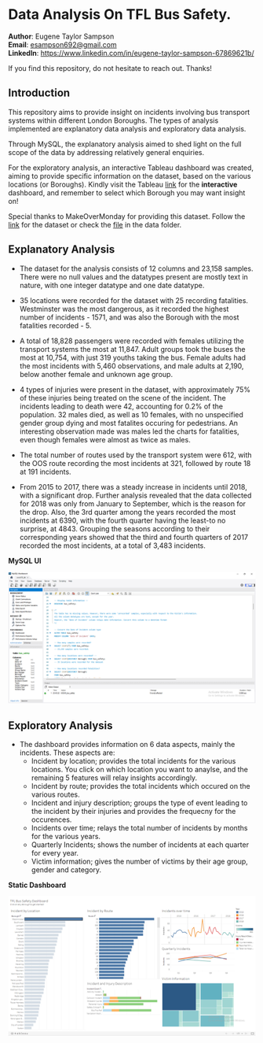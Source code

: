 # Data Analysis On TFL Bus Safety.
**Author**: Eugene Taylor Sampson <br />
**Email**: esampson692@gmail.com <br />
**LinkedIn**: https://www.linkedin.com/in/eugene-taylor-sampson-67869621b/ <br />

If you find this repository, do not hesitate to reach out. Thanks!

## Introduction
This repository aims to provide insight on incidents involving bus transport systems within different London Boroughs.
The types of analysis implemented are explanatory data analysis and exploratory data analysis.

Through MySQL, the explanatory analysis aimed to shed light on the full scope of the data by addressing relatively general enquiries.

For the exploratory analysis, an interactive Tableau dashboard was created, aiming to provide specific information on the dataset, based on the various locations (or Boroughs). Kindly visit the Tableau [link](https://public.tableau.com/app/profile/eugene.taylor.sampson/viz/TFLBusSafetyDashboard_17037098659300/TFLBusSafetyDashboard) for the **interactive** dashboard, and remember to select which Borough you may want insight on!

Special thanks to MakeOverMonday for providing this dataset. Follow the [link](https://data.world/makeovermonday/2018w51) for the dataset or check the [file](./data/bus_safety.csv) in the data folder.

## Explanatory Analysis
- The dataset for the analysis consists of 12 columns and 23,158 samples. There were no null values and the datatypes present are mostly text in nature, with one integer datatype and one date datatype.

- 35 locations were recorded for the dataset with 25 recording fatalities. Westminster was the most dangerous, as it recorded the highest number of incidents - 1571, and was also the Borough with the most fatalities recorded - 5.

- A total of 18,828 passengers were recorded with females utilizing the transport systems the most at 11,847. Adult groups took the buses the most at 10,754, with just 319 youths taking the bus. Female adults had the most incidents with 5,460 observations, and male adults at 2,190, below another female and unknown age group.

- 4 types of injuries were present in the dataset, with approximately 75% of these injuries being treated on the scene of the incident. The incidents leading to death were 42, accounting for 0.2% of the population. 32 males died, as well as 10 females, with no unspecified gender group dying and most fatalites occuring for pedestrians. An interesting observation made was males led the charts for fatalities, even though females were almost as twice as males.

- The total number of routes used by the transport system were 612, with the OOS route recording the most incidents at 321, followed by route 18 at 191 incidents. 

- From 2015 to 2017, there was a steady increase in incidents until 2018, with a significant drop. Further analysis revealed that the data  collected for 2018 was only from January to September, which is the reason for the drop. Also, the 3rd quarter among the years recorded the most incidents at 6390, with the fourth quarter having the least-to no surprise, at 4843. Grouping the seasons according to their corresponding years showed that the third and fourth quarters of 2017 recorded the most incidents, at a total of 3,483 incidents.

**MySQL UI**

![SQLUI](./Screenshots/MySQL%20Workbench.png)

## Exploratory Analysis

- The dashboard provides information on 6 data aspects, mainly the incidents. These aspects are:
    - Incident by location; provides the total incidents for the various locations. You click on which location you want to anaylse, and the remaining 5 features will relay insights accordingly.
    - Incident by route; provides the total incidents which occured on the various routes.
    - Incident and injury description; groups the type of event leading to the incident by their injuries and provides the frequecny for the occurences.
    - Incidents over time; relays the total number of incidents by months for the various years.
    - Quarterly Incidents; shows the number of incidents at each quarter for every year.
    - Victim information; gives the number of victims by their age group, gender and category.

**Static Dashboard**

![Tableauviz](./Screenshots/Tableau%20Dashboard.png)

